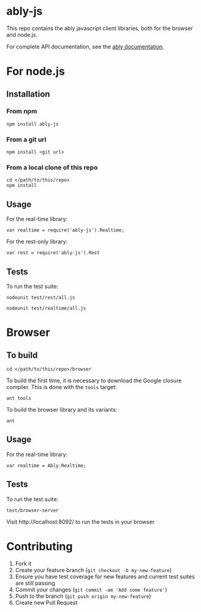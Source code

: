 # ably-js

This repo contains the ably javascript client libraries, both for the browser and node.js.

For complete API documentation, see the [ably documentation](https://ably.io/documentation).

# For node.js

## Installation

### From npm

    npm install ably-js

### From a git url

    npm install <git url>

### From a local clone of this repo

    cd </path/to/this/repo>
    npm install

## Usage

For the real-time library:

    var realtime = require('ably-js').Realtime;

For the rest-only library:

    var rest = require('ably-js').Rest

## Tests

To run the test suite:

    nodeunit test/rest/all.js

    nodeunit test/realtime/all.js

# Browser

## To build

    cd </path/to/this/repo>/browser

To build the first time, it is necessary to download the Google closure compiler.
This is done with the `tools` target:

    ant tools

To build the browser library and its variants:

    ant


## Usage

For the real-time library:

    var realtime = Ably.Realtime;


## Tests

To run the test suite:

    test/browser-server

Visit http://localhost:8092/ to run the tests in your browser

# Contributing

1. Fork it
2. Create your feature branch (`git checkout -b my-new-feature`)
3. Ensure you have test coverage for new features and current test suites are still passing
4. Commit your changes (`git commit -am 'Add some feature'`)
5. Push to the branch (`git push origin my-new-feature`)
6. Create new Pull Request
